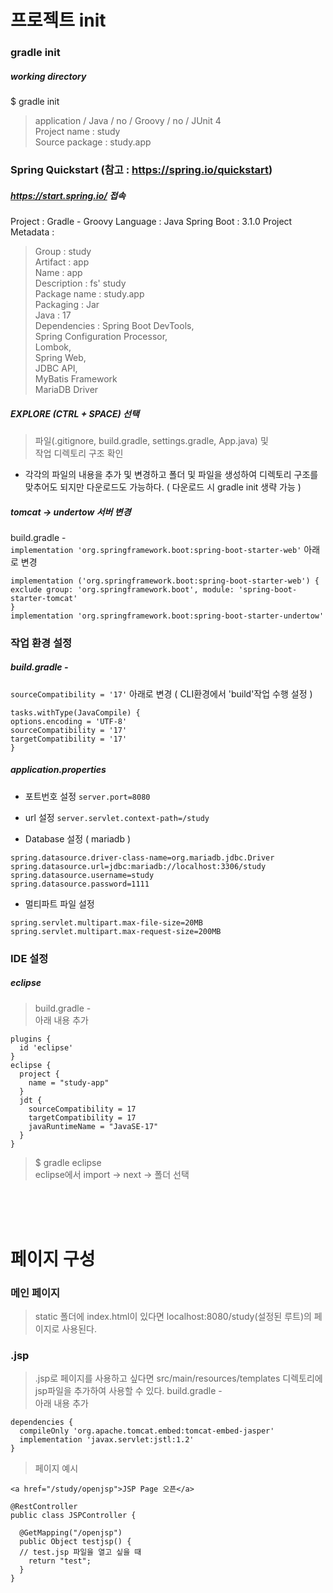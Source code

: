 # 프로젝트 init

### gradle init
##### working directory
$ gradle init
> application / Java / no / Groovy / no / JUnit 4 <br/>
> Project name : study <br/>
> Source package : study.app <br/>

### Spring Quickstart (참고 : https://spring.io/quickstart)
##### https://start.spring.io/ 접속

Project : Gradle - Groovy
Language : Java
Spring Boot : 3.1.0
Project Metadata :
> Group : study <br/>
> Artifact : app <br/>
> Name : app <br/>
> Description : fs' study <br/>
> Package name : study.app <br/>
> Packaging : Jar <br/>
> Java : 17 <br/>
Dependencies : 
> Spring Boot DevTools, <br/>
> Spring Configuration Processor, <br/>
> Lombok, <br/>
> Spring Web, <br/>
> JDBC API, <br/>
> MyBatis Framework <br/>
> MariaDB Driver <br/>
	
##### EXPLORE (CTRL + SPACE) 선택
> 파일(.gitignore, build.gradle, settings.gradle, App.java) 및  <br/>
> 작업 디렉토리 구조 확인 <br/>
- 각각의 파일의 내용을 추가 및 변경하고 폴더 및 파일을 생성하여 디렉토리 구조를 맞추어도 되지만 다운로드도 가능하다. ( 다운로드 시 gradle init 생략 가능 )

##### tomcat -> undertow 서버 변경
build.gradle -  
```implementation 'org.springframework.boot:spring-boot-starter-web'```
아래로 변경
```
implementation ('org.springframework.boot:spring-boot-starter-web') {
exclude group: 'org.springframework.boot', module: 'spring-boot-starter-tomcat'
}
implementation 'org.springframework.boot:spring-boot-starter-undertow'
```
### 작업 환경 설정
##### build.gradle -
```sourceCompatibility = '17'```
아래로 변경 ( CLI환경에서 'build'작업 수행 설정 )
```
tasks.withType(JavaCompile) {
options.encoding = 'UTF-8' 
sourceCompatibility = '17'
targetCompatibility = '17'
}
```
##### application.properties
- 포트번호 설정
```server.port=8080```
 - url 설정
```server.servlet.context-path=/study```

- Database 설정 ( mariadb )
```
spring.datasource.driver-class-name=org.mariadb.jdbc.Driver
spring.datasource.url=jdbc:mariadb://localhost:3306/study
spring.datasource.username=study
spring.datasource.password=1111
```
- 멀티파트 파일 설정
```
spring.servlet.multipart.max-file-size=20MB
spring.servlet.multipart.max-request-size=200MB
```

### IDE 설정
##### eclipse 
> build.gradle -  <br/>
> 아래 내용 추가
```
plugins {
  id 'eclipse'
}
eclipse {
  project {
    name = "study-app"
  }
  jdt {  
    sourceCompatibility = 17
    targetCompatibility = 17
    javaRuntimeName = "JavaSE-17"
  }
}
```
> $ gradle eclipse  <br/>
> eclipse에서 import -> next -> 폴더 선택  <br/>

<br/><br/><br/>

# 페이지 구성
### 메인 페이지
> static 폴더에 index.html이 있다면 localhost:8080/study(설정된 루트)의 페이지로 사용된다.

### .jsp
> .jsp로 페이지를 사용하고 싶다면 src/main/resources/templates 디렉토리에 jsp파일을 추가하여 사용할 수 있다.
> build.gradle -  <br/>
> 아래 내용 추가
```
dependencies {
  compileOnly 'org.apache.tomcat.embed:tomcat-embed-jasper'
  implementation 'javax.servlet:jstl:1.2'
}
```
> 페이지  예시
```
<a href="/study/openjsp">JSP Page 오픈</a>
```
```
@RestController
public class JSPController {

  @GetMapping("/openjsp")
  public Object testjsp() {
  // test.jsp 파일을 열고 싶을 때
    return "test";
  }
}
```
